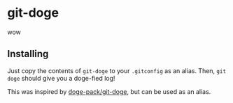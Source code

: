 git-doge
=======

wow

## Installing

Just copy the contents of `git-doge` to your `.gitconfig` as an alias. Then, `git doge` should give you a doge-fied log!

This was inspired by [doge-pack/git-doge](https://github.com/doge-pack/git-doge), but can be used as an alias.
